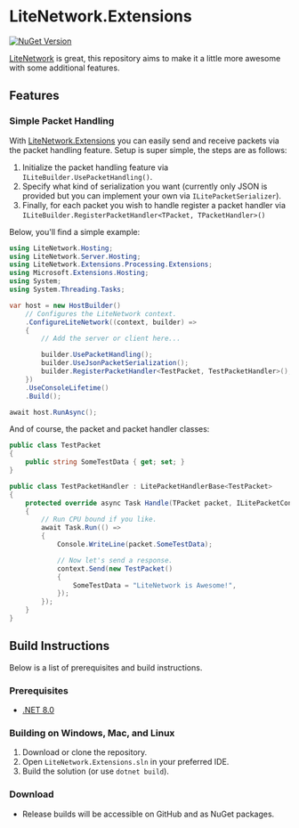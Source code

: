 # LiteNetwork.Extensions

[![NuGet Version](https://img.shields.io/nuget/v/LiteNetwork.Extensions.Processing)](https://www.nuget.org/packages/LiteNetwork.Extensions)

[LiteNetwork](https://github.com/Eastrall/LiteNetwork) is great, this repository aims to make it a little more awesome with some additional features.

## Features

### Simple Packet Handling

With [LiteNetwork.Extensions](https://github.com/softwareantics/LiteNetwork.Extensions/) you can easily send and receive packets via the packet handling feature. Setup is super simple, the steps are as follows:

1. Initialize the packet handling feature via `ILiteBuilder.UsePacketHandling()`.
2. Specify what kind of serialization you want (currently only JSON is provided but you can implement your own via `ILitePacketSerializer`).
3. Finally, for each packet you wish to handle register a packet handler via `ILiteBuilder.RegisterPacketHandler<TPacket, TPacketHandler>()`

Below, you'll find a simple example:

```csharp
using LiteNetwork.Hosting;
using LiteNetwork.Server.Hosting;
using LiteNetwork.Extensions.Processing.Extensions;
using Microsoft.Extensions.Hosting;
using System;
using System.Threading.Tasks;

var host = new HostBuilder()
    // Configures the LiteNetwork context.
    .ConfigureLiteNetwork((context, builder) =>
    {
        // Add the server or client here...

        builder.UsePacketHandling();
        builder.UseJsonPacketSerialization();
        builder.RegisterPacketHandler<TestPacket, TestPacketHandler>();
    })
    .UseConsoleLifetime()
    .Build();

await host.RunAsync();
```

And of course, the packet and packet handler classes:

```csharp
public class TestPacket
{
    public string SomeTestData { get; set; }
}

public class TestPacketHandler : LitePacketHandlerBase<TestPacket>
{
    protected override async Task Handle(TPacket packet, ILitePacketContext context)
    {
        // Run CPU bound if you like.
        await Task.Run(() =>
        {
            Console.WriteLine(packet.SomeTestData);

            // Now let's send a response.
            context.Send(new TestPacket()
            {
                SomeTestData = "LiteNetwork is Awesome!",
            });
        });
    }
}
```

## Build Instructions

Below is a list of prerequisites and build instructions.

### Prerequisites

 - [.NET 8.0](https://dotnet.microsoft.com/en-us/download/dotnet/8.0)

### Building on Windows, Mac, and Linux

1. Download or clone the repository.
2. Open `LiteNetwork.Extensions.sln` in your preferred IDE.
3. Build the solution (or use `dotnet build`).

### Download

- Release builds will be accessible on GitHub and as NuGet packages.
